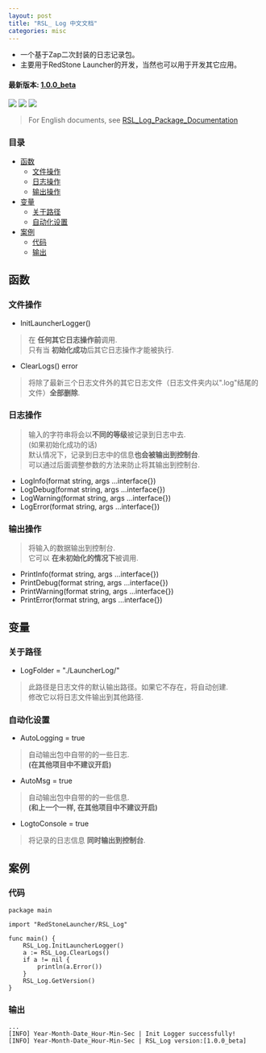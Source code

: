```yaml
---
layout: post
title: "RSL_ Log 中文文档"
categories: misc
---
```


* 一个基于Zap二次封装的日志记录包。
* 主要用于RedStone Launcher的开发，当然也可以用于开发其它应用。

#### 最新版本: [1.0.0_beta](#latest-version-100_beta)

<img src="https://img.shields.io/badge/RedStone Skin-Launcher_Modules-red" /> <img src="https://img.shields.io/badge/MineCraft_Launcher-RedStone_Launcher-brightgreen" /> <img src="https://img.shields.io/badge/RSL_Log-1.0.0_beta-brightgreen" />

>


> For English documents, see [RSL_Log_Package_Documentation](https://timeooout.github.io/misc/2022/10/19/RSL_-Log-Package-Documentation.html)


### 目录
- [函数](#函数)
  - [文件操作](#文件操作)
  - [日志操作](#日志操作)
  - [输出操作](#输出操作)
- [变量](#变量)
  - [关于路径](#关于路径)
  - [自动化设置](#自动化设置)
- [案例](#案例)
  - [代码](#代码)
  - [输出](#输出)

## 函数
### 文件操作

* InitLauncherLogger()


> 在 **任何其它日志操作前**调用. \
> 只有当 **初始化成功**后其它日志操作才能被执行.


* ClearLogs() error


> 将除了最新三个日志文件外的其它日志文件（日志文件夹内以".log"结尾的文件）**全部删除**.


### 日志操作


> 输入的字符串将会以**不同的等级**被记录到日志中去.\
> (如果初始化成功的话)\
> 默认情况下，记录到日志中的信息**也会被输出到控制台**.\
> 可以通过后面调整参数的方法来防止将其输出到控制台.


* LogInfo(format string, args ...interface{})
* LogDebug(format string, args ...interface{})
* LogWarning(format string, args ...interface{})
* LogError(format string, args ...interface{})


### 输出操作


> 将输入的数据输出到控制台.\
> 它可以 **在未初始化的情况下**被调用.


* PrintInfo(format string, args ...interface{})
* PrintDebug(format string, args ...interface{})
* PrintWarning(format string, args ...interface{})
* PrintError(format string, args ...interface{})



## 变量
### 关于路径


* LogFolder = "./LauncherLog/"


> 此路径是日志文件的默认输出路径。如果它不存在，将自动创建.\
> 修改它以将日志文件输出到其他路径.

### 自动化设置


* AutoLogging = true


> 自动输出包中自带的的一些日志. \
> **(在其他项目中不建议开启)**


* AutoMsg = true


> 自动输出包中自带的的一些信息. \
> **(和上一个一样, 在其他项目中不建议开启)**


* LogtoConsole = true


> 将记录的日志信息 **同时输出到控制台**.

## 案例
### 代码
```
package main

import "RedStoneLauncher/RSL_Log"

func main() {
	RSL_Log.InitLauncherLogger()
	a := RSL_Log.ClearLogs()
	if a != nil {
		println(a.Error())
	}
	RSL_Log.GetVersion()
}

```
### 输出
```
...
[INFO] Year-Month-Date_Hour-Min-Sec | Init Logger successfully! 
[INFO] Year-Month-Date_Hour-Min-Sec | RSL_Log version:[1.0.0_beta]

```